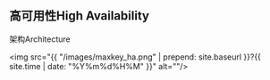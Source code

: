 <h2>高可用性High Availability</h2>

架构Architecture

<img src="{{ "/images/maxkey_ha.png" | prepend: site.baseurl }}?{{ site.time | date: "%Y%m%d%H%M" }}"  alt=""/>

